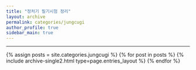 ```yaml
---
title: "정처기 필기시험 정리"
layout: archive
permalink: categories/jungcugi
author_profile: true
sidebar_main: true
---
```


<!-- 공백이 포함되어 있는 카테고리 이름의 경우 site.categories.['a b c'] 이런식으로! -->

***

{% assign posts = site.categories.jungcugi %}
{% for post in posts %} {% include archive-single2.html type=page.entries_layout %} {% endfor %}
